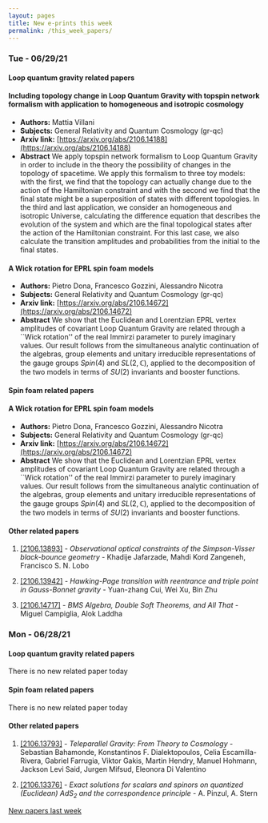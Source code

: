 ```yaml
---
layout: pages
title: New e-prints this week
permalink: /this_week_papers/
---
```




### Tue - 06/29/21

#### Loop quantum gravity related papers

#### **Including topology change in Loop Quantum Gravity with topspin network  formalism with application to homogeneous and isotropic cosmology**
 - **Authors:** Mattia Villani
 - **Subjects:** General Relativity and Quantum Cosmology (gr-qc)
 - **Arxiv link:** [https://arxiv.org/abs/2106.14188](https://arxiv.org/abs/2106.14188)
 - **Abstract**
 We apply topspin network formalism to Loop Quantum Gravity in order to include in the theory the possibility of changes in the topology of spacetime. We apply this formalism to three toy models: with the first, we find that the topology can actually change due to the action of the Hamiltonian constraint and with the second we find that the final state might be a superposition of states with different topologies. In the third and last application, we consider an homogeneous and isotropic Universe, calculating the difference equation that describes the evolution of the system and which are the final topological states after the action of the Hamiltonian constraint. For this last case, we also calculate the transition amplitudes and probabilities from the initial to the final states. 

#### **A Wick rotation for EPRL spin foam models**
 - **Authors:** Pietro Dona, Francesco Gozzini, Alessandro Nicotra
 - **Subjects:** General Relativity and Quantum Cosmology (gr-qc)
 - **Arxiv link:** [https://arxiv.org/abs/2106.14672](https://arxiv.org/abs/2106.14672)
 - **Abstract**
 We show that the Euclidean and Lorentzian EPRL vertex amplitudes of covariant Loop Quantum Gravity are related through a ``Wick rotation'' of the real Immirzi parameter to purely imaginary values. Our result follows from the simultaneous analytic continuation of the algebras, group elements and unitary irreducible representations of the gauge groups $Spin(4)$ and $SL(2,\mathbb{C})$, applied to the decomposition of the two models in terms of $SU(2)$ invariants and booster functions. 

#### Spin foam related papers

#### **A Wick rotation for EPRL spin foam models**
 - **Authors:** Pietro Dona, Francesco Gozzini, Alessandro Nicotra
 - **Subjects:** General Relativity and Quantum Cosmology (gr-qc)
 - **Arxiv link:** [https://arxiv.org/abs/2106.14672](https://arxiv.org/abs/2106.14672)
 - **Abstract**
 We show that the Euclidean and Lorentzian EPRL vertex amplitudes of covariant Loop Quantum Gravity are related through a ``Wick rotation'' of the real Immirzi parameter to purely imaginary values. Our result follows from the simultaneous analytic continuation of the algebras, group elements and unitary irreducible representations of the gauge groups $Spin(4)$ and $SL(2,\mathbb{C})$, applied to the decomposition of the two models in terms of $SU(2)$ invariants and booster functions. 



#### Other related papers

1. [[2106.13893]](https://arxiv.org/abs/2106.13893) - *Observational optical constraints of the Simpson-Visser black-bounce  geometry* - Khadije Jafarzade, Mahdi Kord Zangeneh, Francisco S. N. Lobo

1. [[2106.13942]](https://arxiv.org/abs/2106.13942) - *Hawking-Page transition with reentrance and triple point in Gauss-Bonnet  gravity* - Yuan-zhang Cui, Wei Xu, Bin Zhu

1. [[2106.14717]](https://arxiv.org/abs/2106.14717) - *BMS Algebra, Double Soft Theorems, and All That* - Miguel Campiglia, Alok Laddha



### Mon - 06/28/21

#### Loop quantum gravity related papers

There is no new related paper today 

#### Spin foam related papers

There is no new related paper today 



#### Other related papers

1. [[2106.13793]](https://arxiv.org/abs/2106.13793) - *Teleparallel Gravity: From Theory to Cosmology* - Sebastian Bahamonde, Konstantinos F. Dialektopoulos, Celia Escamilla-Rivera, Gabriel Farrugia, Viktor Gakis, Martin Hendry, Manuel Hohmann, Jackson Levi Said, Jurgen Mifsud, Eleonora Di Valentino

1. [[2106.13376]](https://arxiv.org/abs/2106.13376) - *Exact solutions for scalars and spinors on quantized (Euclidean) $AdS_2$  and the correspondence principle* - A. Pinzul, A. Stern






[New papers last week]({{site.url}}/archived/weekly/pre-print/2021/06/28/archived_weekly_papers.html)